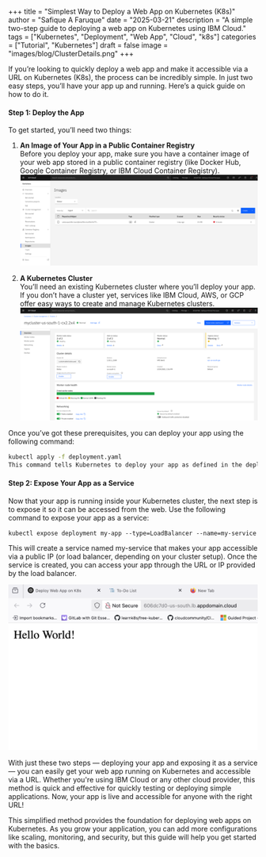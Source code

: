 +++
title = "Simplest Way to Deploy a Web App on Kubernetes (K8s)"
author = "Safique A Faruque"
date = "2025-03-21"
description = "A simple two-step guide to deploying a web app on Kubernetes using IBM Cloud."
tags = ["Kubernetes", "Deployment", "Web App", "Cloud", "k8s"]
categories = ["Tutorial", "Kubernetes"]
draft = false
image = "images/blog/ClusterDetails.png"
+++

If you’re looking to quickly deploy a web app and make it accessible via a URL on Kubernetes (K8s), the process can be incredibly simple. In just two easy steps, you’ll have your app up and running. Here’s a quick guide on how to do it.

<!--more-->

#### **Step 1: Deploy the App**

To get started, you’ll need two things:

1. **An Image of Your App in a Public Container Registry**  
   Before you deploy your app, make sure you have a container image of your web app stored in a public container registry (like Docker Hub, Google Container Registry, or IBM Cloud Container Registry).
![Image List in Container Registry](ImageListInContainerRegistry.png)

2. **A Kubernetes Cluster**  
   You’ll need an existing Kubernetes cluster where you’ll deploy your app. If you don’t have a cluster yet, services like IBM Cloud, AWS, or GCP offer easy ways to create and manage Kubernetes clusters.
![Cluster](ClusterDetails.png)

Once you’ve got these prerequisites, you can deploy your app using the following command:

```bash
kubectl apply -f deployment.yaml
This command tells Kubernetes to deploy your app as defined in the deployment.yaml file, which should include information about the container image and how to run it within the cluster.
```
#### **Step 2: Expose Your App as a Service**
Now that your app is running inside your Kubernetes cluster, the next step is to expose it so it can be accessed from the web.
Use the following command to expose your app as a service:
```
kubectl expose deployment my-app --type=LoadBalancer --name=my-service
```
This will create a service named my-service that makes your app accessible via a public IP (or load balancer, depending on your cluster setup). Once the service is created, you can access your app through the URL or IP provided by the load balancer.

![Output](OutputHelloWorld.png)

With just these two steps — deploying your app and exposing it as a service — you can easily get your web app running on Kubernetes and accessible via a URL. Whether you're using IBM Cloud or any other cloud provider, this method is quick and effective for quickly testing or deploying simple applications.
Now, your app is live and accessible for anyone with the right URL!

This simplified method provides the foundation for deploying web apps on Kubernetes. As you grow your application, you can add more configurations like scaling, monitoring, and security, but this guide will help you get started with the basics.
